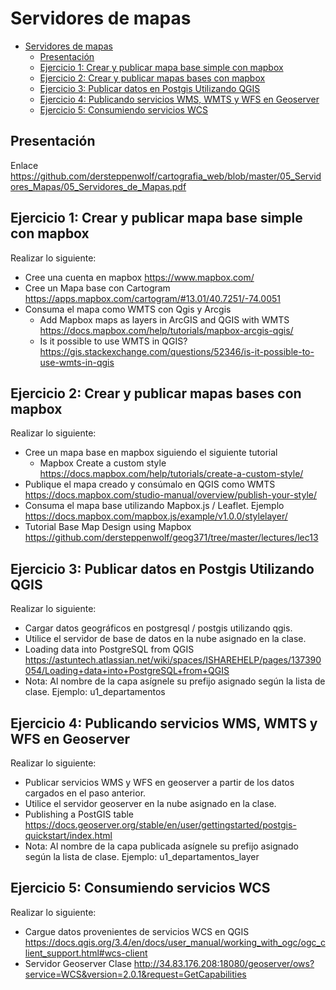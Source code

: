 # Servidores de mapas

- [Servidores de mapas](#servidores-de-mapas)
  - [Presentación](#presentaci%C3%B3n)
  - [Ejercicio 1: Crear y publicar mapa base simple con mapbox](#ejercicio-1-crear-y-publicar-mapa-base-simple-con-mapbox)
  - [Ejercicio 2: Crear y publicar mapas bases con mapbox](#ejercicio-2-crear-y-publicar-mapas-bases-con-mapbox)
  - [Ejercicio 3: Publicar datos en Postgis Utilizando QGIS](#ejercicio-3-publicar-datos-en-postgis-utilizando-qgis)
  - [Ejercicio 4: Publicando servicios WMS, WMTS y WFS en Geoserver](#ejercicio-4-publicando-servicios-wms-wmts-y-wfs-en-geoserver)
  - [Ejercicio 5: Consumiendo servicios WCS](#ejercicio-5-consumiendo-servicios-wcs)

## Presentación

Enlace https://github.com/dersteppenwolf/cartografia_web/blob/master/05_Servidores_Mapas/05_Servidores_de_Mapas.pdf


## Ejercicio 1: Crear y publicar mapa base simple con mapbox

Realizar lo siguiente: 

- Cree una cuenta en mapbox https://www.mapbox.com/
- Cree un Mapa base con Cartogram https://apps.mapbox.com/cartogram/#13.01/40.7251/-74.0051
- Consuma el mapa como WMTS con Qgis y Arcgis 
  - Add Mapbox maps as layers in ArcGIS and QGIS with WMTS https://docs.mapbox.com/help/tutorials/mapbox-arcgis-qgis/
  - Is it possible to use WMTS in QGIS? https://gis.stackexchange.com/questions/52346/is-it-possible-to-use-wmts-in-qgis


## Ejercicio 2: Crear y publicar mapas bases   con mapbox


Realizar lo siguiente: 

- Cree un mapa base en mapbox siguiendo el siguiente tutorial
  - Mapbox Create a custom style https://docs.mapbox.com/help/tutorials/create-a-custom-style/
- Publique el mapa creado y consúmalo en QGIS como WMTS https://docs.mapbox.com/studio-manual/overview/publish-your-style/
- Consuma el mapa base utilizando Mapbox.js / Leaflet. Ejemplo https://docs.mapbox.com/mapbox.js/example/v1.0.0/stylelayer/
- Tutorial Base Map Design using Mapbox https://github.com/dersteppenwolf/geog371/tree/master/lectures/lec13




## Ejercicio 3: Publicar datos en Postgis Utilizando QGIS


Realizar lo siguiente: 

- Cargar datos geográficos en postgresql / postgis utilizando qgis.
- Utilice el servidor de base de datos en la nube asignado en la clase.
- Loading data into PostgreSQL from QGIS https://astuntech.atlassian.net/wiki/spaces/ISHAREHELP/pages/137390054/Loading+data+into+PostgreSQL+from+QGIS
- Nota: Al nombre de la capa asígnele su prefijo asignado según la lista de clase. Ejemplo: u1_departamentos



## Ejercicio 4: Publicando servicios WMS, WMTS y WFS en Geoserver

Realizar lo siguiente: 

- Publicar servicios WMS y WFS en geoserver a partir de los datos cargados en el paso anterior.
- Utilice el servidor geoserver en la nube asignado en la clase.
- Publishing a PostGIS table https://docs.geoserver.org/stable/en/user/gettingstarted/postgis-quickstart/index.html
- Nota: Al nombre de la capa publicada asígnele su prefijo asignado según la lista de clase. Ejemplo: u1_departamentos_layer
  
## Ejercicio 5: Consumiendo servicios WCS

Realizar lo siguiente: 

- Cargue datos provenientes de servicios WCS en QGIS https://docs.qgis.org/3.4/en/docs/user_manual/working_with_ogc/ogc_client_support.html#wcs-client
- Servidor Geoserver Clase http://34.83.176.208:18080/geoserver/ows?service=WCS&version=2.0.1&request=GetCapabilities

